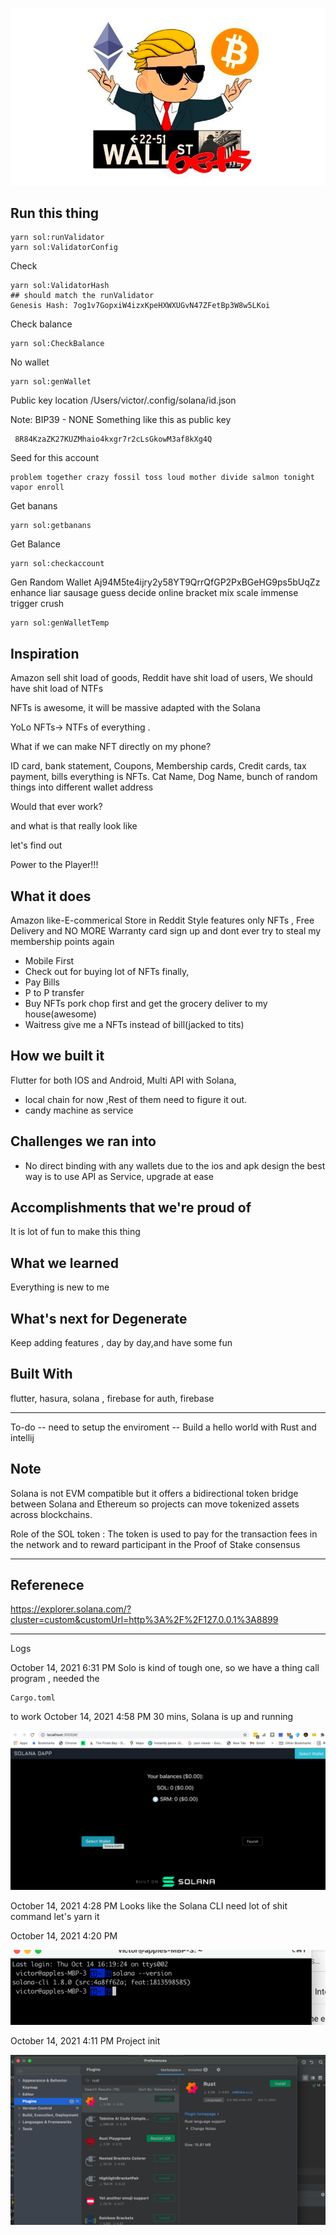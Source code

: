 ![lets's go](github_image/wsb_logo.png)

## Run this thing

```
yarn sol:runValidator
yarn sol:ValidatorConfig
```

Check

```
yarn sol:ValidatorHash
## should match the runValidator
Genesis Hash: 7og1v7GopxiW4izxKpeHXWXUGvN47ZFetBp3W8w5LKoi

```

Check balance

```
yarn sol:CheckBalance
```

No wallet

````
yarn sol:genWallet

````

Public key location /Users/victor/.config/solana/id.json

Note: BIP39 - NONE Something like this as public key

```
 8R84KzaZK27KUZMhaio4kxgr7r2cLsGkowM3af8kXg4Q
```

Seed for this account

```
problem together crazy fossil toss loud mother divide salmon tonight vapor enroll
```

Get banans

```
yarn sol:getbanans
```

Get Balance

```
yarn sol:checkaccount

```

Gen Random Wallet Aj94M5te4ijry2y58YT9QrrQfGP2PxBGeHG9ps5bUqZz enhance liar sausage guess decide online bracket mix
scale immense trigger crush

```
yarn sol:genWalletTemp
```

## Inspiration

Amazon sell shit load of goods, Reddit have shit load of users, We should have shit load of NTFs

NFTs is awesome, it will be massive adapted with the Solana

YoLo NFTs-> NTFs of everything .

What if we can make NFT directly on my phone?

ID card, bank statement, Coupons, Membership cards, Credit cards, tax payment, bills everything is NFTs. Cat Name, Dog
Name, bunch of random things into different wallet address

Would that ever work?

and what is that really look like

let's find out

Power to the Player!!!

## What it does

Amazon like-E-commerical Store in Reddit Style features only NFTs , Free Delivery and NO MORE Warranty card sign up and
dont ever try to steal my membership points again

- Mobile First
- Check out for buying lot of NFTs finally,
- Pay Bills
- P to P transfer
- Buy NFTs pork chop first and get the grocery deliver to my house(awesome)
- Waitress give me a NFTs instead of bill(jacked to tits)

## How we built it

Flutter for both IOS and Android, Multi API with Solana,

- local chain for now ,Rest of them need to figure it out.
- candy machine as service

## Challenges we ran into

- No direct binding with any wallets due to the ios and apk design the best way is to use API as Service, upgrade at
  ease

## Accomplishments that we're proud of

It is lot of fun to make this thing

## What we learned

Everything is new to me

## What's next for Degenerate

Keep adding features , day by day,and have some fun

## Built With

flutter, hasura, solana , firebase for auth, firebase

----
To-do -- need to setup the enviroment -- Build a hello world with Rust and intellij

## Note

Solana is not EVM compatible but it offers a bidirectional token bridge between Solana and Ethereum so projects can move
tokenized assets across blockchains.

Role of the SOL token : The token is used to pay for the transaction fees in the network and to reward participant in
the Proof of Stake consensus


----

## Referenece

https://explorer.solana.com/?cluster=custom&customUrl=http%3A%2F%2F127.0.0.1%3A8899


----
Logs

October 14, 2021 6:31 PM Solo is kind of tough one, so we have a thing call program , needed the

```
Cargo.toml 
```

to work October 14, 2021 4:58 PM 30 mins, Solana is up and running

![30 mins](github_image/solana_up_and_running.png)

October 14, 2021 4:28 PM Looks like the Solana CLI need lot of shit command let's yarn it

October 14, 2021 4:20 PM

![Take 9 mins to get solana  CLI works!!](github_image/solana_works.png)

October 14, 2021 4:11 PM Project init

![Beloved Intellij support Rust](github_image/intellijrust.png)



